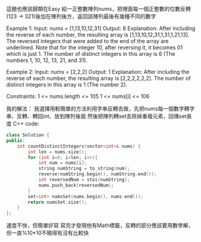 這題也應該歸類在Easy
給一正整數陣列nums，把裡面每一個正整數的位數反轉(123 -> 321)後加在陣列後方，返回該陣列最後有幾種不同的數字

Example 1:
Input: nums = [1,13,10,12,31]
Output: 6
Explanation: After including the reverse of each number, the resulting array is [1,13,10,12,31,1,31,1,21,13].
The reversed integers that were added to the end of the array are underlined. Note that for the integer 10, after reversing it, it becomes 01 which is just 1.
The number of distinct integers in this array is 6 (The numbers 1, 10, 12, 13, 21, and 31).

Example 2: 
Input: nums = [2,2,2]
Output: 1
Explanation: After including the reverse of each number, the resulting array is [2,2,2,2,2,2].
The number of distinct integers in this array is 1 (The number 2).

Constraints:
1 <= nums.length <= 105
1 <= nums[i] <= 106

我的解法：
我選擇用較簡單的方法利用字串反轉去做，先把nums每一個數字轉字串、反轉、轉回int、放到陣列後面
然後把陣列轉set去除掉重複元素，回傳set長度
C++ code:
```c++
class Solution {
public:
    int countDistinctIntegers(vector<int>& nums) {
        int len = nums.size();
        for (int i=0; i<len; i++){
            int num = nums[i];
            string numString = to_string(num);
            reverse(numString.begin(), numString.end());
            int reversedNum = stoi(numString);
            nums.push_back(reversedNum);
        }
        set<int> numsSet(nums.begin(), nums.end());
        return numsSet.size();
    }
};
```
速度不快，但簡單好寫
寫完才發現他有Math標籤，反轉的部分應該要用數學解，但一直%10*10不曉得有沒有比較快